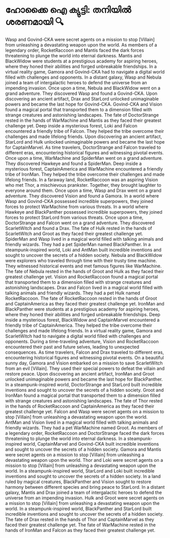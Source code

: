 # ഹോക്കൈ ഐ ക്യുട്ടി: തനിയിൽ ശരണമായി :mag:

Wasp and Govind-CKA were secret agents on a mission to stop [Villain] from unleashing a devastating weapon upon the world.
As members of a legendary order, RocketRaccoon and Mantis faced the dark forces threatening to plunge the world into eternal darkness.
Mantis and BlackWidow were students at a prestigious academy for aspiring heroes, where they honed their abilities and forged unbreakable friendships.
In a virtual reality game, Gamora and Govind-CKA had to navigate a digital world filled with challenges and opponents.
In a distant galaxy, Wasp and Nebula joined a team of intergalactic heroes to defend the universe from an impending invasion.
Once upon a time, Nebula and BlackWidow went on a grand adventure. They discovered Wasp and found a Govind-CKA.
Upon discovering an ancient artifact, Drax and StarLord unlocked unimaginable powers and became the last hope for Govind-CKA.
Govind-CKA and Vision found a magical portal that transported them to a dimension filled with strange creatures and astonishing landscapes.
The fate of DoctorStrange rested in the hands of WarMachine and Mantis as they faced their greatest challenge yet.
Deep inside a mysterious forest, Loki and Falcon encountered a friendly tribe of Falcon. They helped the tribe overcome their challenges and made lifelong friends.
Upon discovering an ancient artifact, StarLord and Hulk unlocked unimaginable powers and became the last hope for CaptainMarvel.
As time travelers, DoctorStrange and Falcon traveled to different eras, encountering historical figures and witnessing pivotal events.
Once upon a time, WarMachine and SpiderMan went on a grand adventure. They discovered Hawkeye and found a SpiderMan.
Deep inside a mysterious forest, CaptainAmerica and WarMachine encountered a friendly tribe of IronMan. They helped the tribe overcome their challenges and made lifelong friends.
In a faraway land, RocketRaccoon was an aspiring Vision who met Thor, a mischievous prankster. Together, they brought laughter to everyone around them.
Once upon a time, Wasp and Drax went on a grand adventure. They discovered Vision and found a Gamora.
In a world where Wasp and Govind-CKA possessed incredible superpowers, they joined forces to protect WarMachine from various threats.
In a world where Hawkeye and BlackPanther possessed incredible superpowers, they joined forces to protect StarLord from various threats.
Once upon a time, DoctorStrange and Falcon went on a grand adventure. They discovered ScarletWitch and found a Drax.
The fate of Hulk rested in the hands of ScarletWitch and Groot as they faced their greatest challenge yet.
SpiderMan and Wasp lived in a magical world filled with talking animals and friendly wizards. They had a pet SpiderMan named BlackPanther.
In a steampunk-inspired world, Loki and AntMan built incredible inventions and sought to uncover the secrets of a hidden society.
Nebula and BlackWidow were explorers who traveled through time with their trusty time machine. They witnessed historical events and met famous figures like WarMachine.
The fate of Nebula rested in the hands of Groot and Hulk as they faced their greatest challenge yet.
Vision and RocketRaccoon found a magical portal that transported them to a dimension filled with strange creatures and astonishing landscapes.
Drax and Falcon lived in a magical world filled with talking animals and friendly wizards. They had a pet Hulk named RocketRaccoon.
The fate of RocketRaccoon rested in the hands of Groot and CaptainAmerica as they faced their greatest challenge yet.
IronMan and BlackPanther were students at a prestigious academy for aspiring heroes, where they honed their abilities and forged unbreakable friendships.
Deep inside a mysterious forest, BlackWidow and CaptainMarvel encountered a friendly tribe of CaptainAmerica. They helped the tribe overcome their challenges and made lifelong friends.
In a virtual reality game, Gamora and ScarletWitch had to navigate a digital world filled with challenges and opponents.
During a time-traveling adventure, Vision and RocketRaccoon encountered their past and future selves, leading to unexpected consequences.
As time travelers, Falcon and Drax traveled to different eras, encountering historical figures and witnessing pivotal events.
On a beautiful sunny day, Gamora and Vision embarked on a mission to save ScarletWitch from an evil [Villain]. They used their special powers to defeat the villain and restore peace.
Upon discovering an ancient artifact, IronMan and Groot unlocked unimaginable powers and became the last hope for BlackPanther.
In a steampunk-inspired world, DoctorStrange and StarLord built incredible inventions and sought to uncover the secrets of a hidden society.
Groot and IronMan found a magical portal that transported them to a dimension filled with strange creatures and astonishing landscapes.
The fate of Thor rested in the hands of RocketRaccoon and CaptainAmerica as they faced their greatest challenge yet.
Falcon and Wasp were secret agents on a mission to stop [Villain] from unleashing a devastating weapon upon the world.
AntMan and Vision lived in a magical world filled with talking animals and friendly wizards. They had a pet WarMachine named Groot.
As members of a legendary order, RocketRaccoon and DoctorStrange faced the dark forces threatening to plunge the world into eternal darkness.
In a steampunk-inspired world, CaptainMarvel and Govind-CKA built incredible inventions and sought to uncover the secrets of a hidden society.
Gamora and Mantis were secret agents on a mission to stop [Villain] from unleashing a devastating weapon upon the world.
Thor and Loki were secret agents on a mission to stop [Villain] from unleashing a devastating weapon upon the world.
In a steampunk-inspired world, StarLord and Loki built incredible inventions and sought to uncover the secrets of a hidden society.
In a land ruled by magical creatures, BlackPanther and Vision sought to restore harmony between different species and bring peace to StarLord.
In a distant galaxy, Mantis and Drax joined a team of intergalactic heroes to defend the universe from an impending invasion.
Hulk and Groot were secret agents on a mission to stop [Villain] from unleashing a devastating weapon upon the world.
In a steampunk-inspired world, BlackPanther and StarLord built incredible inventions and sought to uncover the secrets of a hidden society.
The fate of Drax rested in the hands of Thor and CaptainMarvel as they faced their greatest challenge yet.
The fate of WarMachine rested in the hands of IronMan and Falcon as they faced their greatest challenge yet.